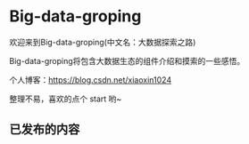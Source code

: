 # Big-data-groping

欢迎来到Big-data-groping(中文名：大数据探索之路)

Big-data-groping将包含大数据生态的组件介绍和摸索的一些感悟。

个人博客：https://blog.csdn.net/xiaoxin1024

整理不易，喜欢的点个 start 哟~

## 已发布的内容

[JVM资源]: https://github.com/liuerge/Big-data-groping/blob/master/JVM/readme.md
[书籍推荐]: https://github.com/liuerge/Big-data-groping/blob/master/%E4%B9%A6%E7%B1%8D%E6%8E%A8%E8%8D%90/read-those-books-and-book-recommendations.md
[数据挖掘相关]: https://github.com/liuerge/Big-data-groping/tree/master/%E5%B1%85%E5%A3%AB%E7%9A%84%E6%95%B0%E6%8D%AE%E6%8C%96%E6%8E%98%E5%B0%8F%E7%BB%84
[数据治理相关]: https://github.com/liuerge/Big-data-groping/tree/master/%E6%95%B0%E6%8D%AE%E6%B2%BB%E7%90%86

[Flink相关]: https://github.com/liuerge/Big-data-groping/tree/master/Flink

